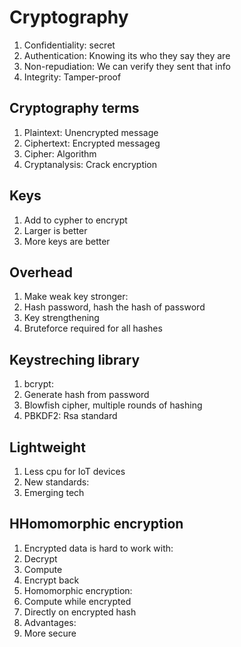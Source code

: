 # Cryptography

1. Confidentiality: secret
1. Authentication: Knowing its who they say they are
1. Non-repudiation: We can verify they sent that info
1. Integrity: Tamper-proof

## Cryptography terms

1. Plaintext: Unencrypted message
1. Ciphertext: Encrypted messageg
1. Cipher: Algorithm
1. Cryptanalysis: Crack encryption

## Keys

1. Add to cypher to encrypt
1. Larger is better
1. More keys are better

## Overhead

1. Make weak key stronger:
 1. Hash password, hash the hash of password
 1. Key strengthening
 1. Bruteforce required for all hashes

## Keystreching library

1. bcrypt:
 1. Generate hash from password
 1. Blowfish cipher, multiple rounds of hashing
 1. PBKDF2: Rsa standard

## Lightweight

1. Less cpu for IoT devices
1. New standards:
 1. Emerging tech

## HHomomorphic encryption

1. Encrypted data is hard to work with:
 1. Decrypt
 1. Compute
 1. Encrypt back
1. Homomorphic encryption:
 1. Compute while encrypted
 1. Directly on encrypted hash
1. Advantages:
 1. More secure

